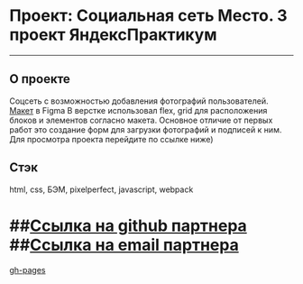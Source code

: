 # Проект: Социальная сеть Место. 3 проект ЯндексПрактикум
------
## О проекте
Соцсеть с возможностью добавления фотографий пользователей.
[Макет](https://www.figma.com/file/6O4811T8kDFAjnIPfnQbdq/JavaScript.-Sprint-4-(Copy)?node-id=28212%3A155) в Figma
В верстке использовал flex, grid для расположения блоков и элементов согласно макета. Основное отличие от первых работ это создание форм для загрузки фотографий и подписей к ним. Для просмотра проекта перейдите по ссылке ниже)

## Стэк
html, css, БЭМ, pixelperfect, javascript, webpack

##[Ссылка на github партнера](https://github.com/Shoomec74)
##[Ссылка на email партнера](sh00mec@yandex.ru)
=======
[gh-pages](https://kapitan4ever.github.io/mesto-project)
